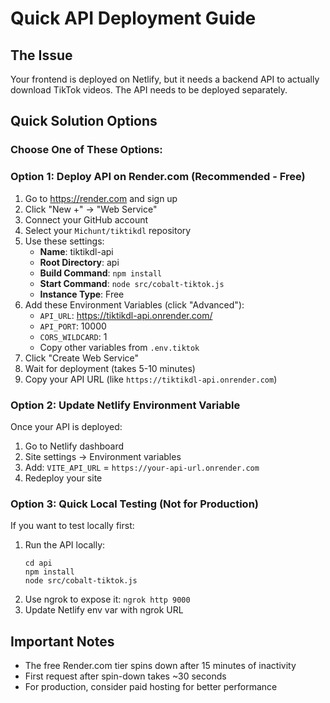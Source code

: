 # Quick API Deployment Guide

## The Issue
Your frontend is deployed on Netlify, but it needs a backend API to actually download TikTok videos. The API needs to be deployed separately.

## Quick Solution Options

### Choose One of These Options:

### Option 1: Deploy API on Render.com (Recommended - Free)
1. Go to https://render.com and sign up
2. Click "New +" → "Web Service"
3. Connect your GitHub account
4. Select your `Michunt/tiktikdl` repository
5. Use these settings:
   - **Name**: tiktikdl-api
   - **Root Directory**: api
   - **Build Command**: `npm install`
   - **Start Command**: `node src/cobalt-tiktok.js`
   - **Instance Type**: Free
6. Add these Environment Variables (click "Advanced"):
   - `API_URL`: https://tiktikdl-api.onrender.com/
   - `API_PORT`: 10000
   - `CORS_WILDCARD`: 1
   - Copy other variables from `.env.tiktok`
7. Click "Create Web Service"
8. Wait for deployment (takes 5-10 minutes)
9. Copy your API URL (like `https://tiktikdl-api.onrender.com`)

### Option 2: Update Netlify Environment Variable
Once your API is deployed:
1. Go to Netlify dashboard
2. Site settings → Environment variables
3. Add: `VITE_API_URL` = `https://your-api-url.onrender.com`
4. Redeploy your site

### Option 3: Quick Local Testing (Not for Production)
If you want to test locally first:
1. Run the API locally: 
   ```
   cd api
   npm install
   node src/cobalt-tiktok.js
   ```
2. Use ngrok to expose it: `ngrok http 9000`
3. Update Netlify env var with ngrok URL

## Important Notes
- The free Render.com tier spins down after 15 minutes of inactivity
- First request after spin-down takes ~30 seconds
- For production, consider paid hosting for better performance
